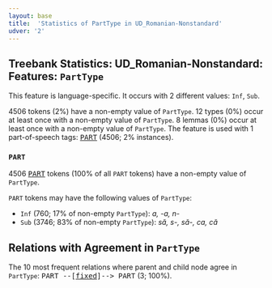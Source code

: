```yaml
---
layout: base
title:  'Statistics of PartType in UD_Romanian-Nonstandard'
udver: '2'
---
```


## Treebank Statistics: UD_Romanian-Nonstandard: Features: `PartType`

This feature is language-specific.
It occurs with 2 different values: `Inf`, `Sub`.

4506 tokens (2%) have a non-empty value of `PartType`.
12 types (0%) occur at least once with a non-empty value of `PartType`.
8 lemmas (0%) occur at least once with a non-empty value of `PartType`.
The feature is used with 1 part-of-speech tags: <tt><a href="ro_nonstandard-pos-PART.html">PART</a></tt> (4506; 2% instances).

### `PART`

4506 <tt><a href="ro_nonstandard-pos-PART.html">PART</a></tt> tokens (100% of all `PART` tokens) have a non-empty value of `PartType`.

`PART` tokens may have the following values of `PartType`:

* `Inf` (760; 17% of non-empty `PartType`): <em>a, -a, n-</em>
* `Sub` (3746; 83% of non-empty `PartType`): <em>să, s-, să-, ca, că</em>

## Relations with Agreement in `PartType`

The 10 most frequent relations where parent and child node agree in `PartType`:
<tt>PART --[<tt><a href="ro_nonstandard-dep-fixed.html">fixed</a></tt>]--> PART</tt> (3; 100%).

